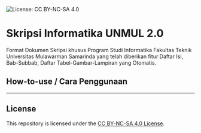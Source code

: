 ![License: CC BY-NC-SA 4.0](https://img.shields.io/badge/License-CC_BY--NC--SA_4.0-lightgrey.svg)

# Skripsi Informatika UNMUL 2.0

Format Dokumen Skripsi khusus Program Studi Informatika Fakultas Teknik Universitas Mulawarman Samarinda yang telah diberikan fitur Daftar Isi, Bab-Subbab, Daftar Tabel-Gambar-Lampiran yang Otomatis.

## How-to-use / Cara Penggunaan
---

## License

This repository is licensed under the 
[CC BY-NC-SA 4.0 License](http://creativecommons.org/licenses/by-nc-sa/4.0/).
